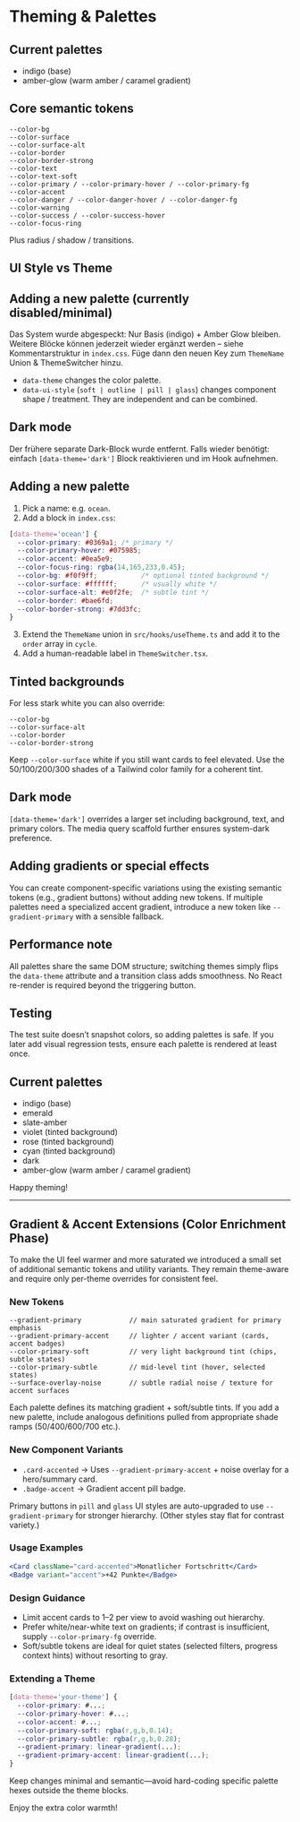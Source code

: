 # Theming & Palettes
## Current palettes
- indigo (base)
- amber-glow (warm amber / caramel gradient)
## Core semantic tokens
```
--color-bg
--color-surface
--color-surface-alt
--color-border
--color-border-strong
--color-text
--color-text-soft
--color-primary / --color-primary-hover / --color-primary-fg
--color-accent
--color-danger / --color-danger-hover / --color-danger-fg
--color-warning
--color-success / --color-success-hover
--color-focus-ring
```
Plus radius / shadow / transitions.

## UI Style vs Theme
## Adding a new palette (currently disabled/minimal)
Das System wurde abgespeckt: Nur Basis (indigo) + Amber Glow bleiben. Weitere Blöcke können jederzeit wieder ergänzt werden – siehe Kommentarstruktur in `index.css`. Füge dann den neuen Key zum `ThemeName` Union & ThemeSwitcher hinzu.
- `data-theme` changes the color palette.
- `data-ui-style` (`soft | outline | pill | glass`) changes component shape / treatment.
  They are independent and can be combined.
## Dark mode
Der frühere separate Dark-Block wurde entfernt. Falls wieder benötigt: einfach `[data-theme='dark']` Block reaktivieren und im Hook aufnehmen.

## Adding a new palette
1. Pick a name: e.g. `ocean`.
2. Add a block in `index.css`:
```css
[data-theme='ocean'] {
  --color-primary: #0369a1; /* primary */
  --color-primary-hover: #075985;
  --color-accent: #0ea5e9;
  --color-focus-ring: rgba(14,165,233,0.45);
  --color-bg: #f0f9ff;           /* optional tinted background */
  --color-surface: #ffffff;      /* usually white */
  --color-surface-alt: #e0f2fe;  /* subtle tint */
  --color-border: #bae6fd;
  --color-border-strong: #7dd3fc;
}
```
3. Extend the `ThemeName` union in `src/hooks/useTheme.ts` and add it to the `order` array in `cycle`.
4. Add a human-readable label in `ThemeSwitcher.tsx`.

## Tinted backgrounds
For less stark white you can also override:
```
--color-bg
--color-surface-alt
--color-border
--color-border-strong
```
Keep `--color-surface` white if you still want cards to feel elevated. Use the 50/100/200/300 shades of a Tailwind color family for a coherent tint.

## Dark mode
`[data-theme='dark']` overrides a larger set including background, text, and primary colors. The media query scaffold further ensures system-dark preference.

## Adding gradients or special effects
You can create component-specific variations using the existing semantic tokens (e.g., gradient buttons) without adding new tokens. If multiple palettes need a specialized accent gradient, introduce a new token like `--gradient-primary` with a sensible fallback.

## Performance note
All palettes share the same DOM structure; switching themes simply flips the `data-theme` attribute and a transition class adds smoothness. No React re-render is required beyond the triggering button.

## Testing
The test suite doesn’t snapshot colors, so adding palettes is safe. If you later add visual regression tests, ensure each palette is rendered at least once.

## Current palettes
- indigo (base)
- emerald
- slate-amber
- violet (tinted background)
- rose (tinted background)
- cyan (tinted background)
- dark
 - amber-glow (warm amber / caramel gradient)

Happy theming!

---

## Gradient & Accent Extensions (Color Enrichment Phase)

To make the UI feel warmer and more saturated we introduced a small set of additional semantic tokens and utility variants. They remain theme-aware and require only per-theme overrides for consistent feel.

### New Tokens
```
--gradient-primary            // main saturated gradient for primary emphasis
--gradient-primary-accent     // lighter / accent variant (cards, accent badges)
--color-primary-soft          // very light background tint (chips, subtle states)
--color-primary-subtle        // mid-level tint (hover, selected states)
--surface-overlay-noise       // subtle radial noise / texture for accent surfaces
```

Each palette defines its matching gradient + soft/subtle tints. If you add a new palette, include analogous definitions pulled from appropriate shade ramps (50/400/600/700 etc.).

### New Component Variants
- `.card-accented`  → Uses `--gradient-primary-accent` + noise overlay for a hero/summary card.
- `.badge-accent`   → Gradient accent pill badge.

Primary buttons in `pill` and `glass` UI styles are auto-upgraded to use `--gradient-primary` for stronger hierarchy. (Other styles stay flat for contrast variety.)

### Usage Examples
```jsx
<Card className="card-accented">Monatlicher Fortschritt</Card>
<Badge variant="accent">+42 Punkte</Badge>
```

### Design Guidance
- Limit accent cards to 1–2 per view to avoid washing out hierarchy.
- Prefer white/near-white text on gradients; if contrast is insufficient, supply `--color-primary-fg` override.
- Soft/subtle tokens are ideal for quiet states (selected filters, progress context hints) without resorting to gray.

### Extending a Theme
```css
[data-theme='your-theme'] {
  --color-primary: #...;
  --color-primary-hover: #...;
  --color-accent: #...;
  --color-primary-soft: rgba(r,g,b,0.14);
  --color-primary-subtle: rgba(r,g,b,0.28);
  --gradient-primary: linear-gradient(...);
  --gradient-primary-accent: linear-gradient(...);
}
```

Keep changes minimal and semantic—avoid hard-coding specific palette hexes outside the theme blocks.

Enjoy the extra color warmth!
